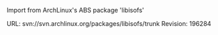 Import from ArchLinux's ABS package 'libisofs'

URL: svn://svn.archlinux.org/packages/libisofs/trunk
Revision: 196284
